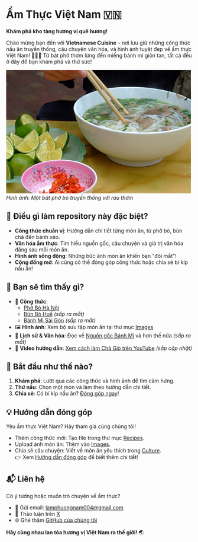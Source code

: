 # Ẩm Thực Việt Nam 🇻🇳  
**Khám phá kho tàng hương vị quê hương!**

Chào mừng bạn đến với **Vietnamese Cuisine** – nơi lưu giữ những công thức nấu ăn truyền thống, câu chuyện văn hóa, và hình ảnh tuyệt đẹp về ẩm thực Việt Nam! 🍜🥖🥟 Từ bát phở thơm lừng đến miếng bánh mì giòn tan, tất cả đều ở đây để bạn khám phá và thử sức!

![Phở Bò Hà Nội](https://raw.githubusercontent.com/N4mtapdev/Vietnamese-Cuisine/main/Images/pho-bo.jpg)  
*Hình ảnh: Một bát phở bò truyền thống với rau thơm*

## 🌟 Điều gì làm repository này đặc biệt?  
- **Công thức chuẩn vị**: Hướng dẫn chi tiết từng món ăn, từ phở bò, bún chả đến bánh xèo.  
- **Văn hóa ẩm thực**: Tìm hiểu nguồn gốc, câu chuyện và giá trị văn hóa đằng sau mỗi món ăn.  
- **Hình ảnh sống động**: Những bức ảnh món ăn khiến bạn "đói mắt"!  
- **Cộng đồng mở**: Ai cũng có thể đóng góp công thức hoặc chia sẻ bí kíp nấu ăn!  

## 🍲 Bạn sẽ tìm thấy gì?  
- 📖 **Công thức**:  
  - [Phở Bò Hà Nội](Recipes/pho.md)  
  - [Bún Bò Huế](Recipes/bun-bo-hue.md) *(sắp ra mắt)*  
  - [Bánh Mì Sài Gòn](Recipes/banh-mi.md) *(sắp ra mắt)*  
- 🖼️ **Hình ảnh**: Xem bộ sưu tập món ăn tại thư mục [Images](Images/)  
- 📜 **Lịch sử & Văn hóa**: Đọc về [Nguồn gốc Bánh Mì](Culture/banh-mi-history.txt) và hơn thế nữa *(sắp ra mắt)*  
- 🎥 **Video hướng dẫn**: [Xem cách làm Chả Giò trên YouTube](https://www.youtube.com/watch?v=example) *(sắp cập nhật)*  

## 🚀 Bắt đầu như thế nào?  
1. **Khám phá**: Lướt qua các công thức và hình ảnh để tìm cảm hứng.  
2. **Thử nấu**: Chọn một món và làm theo hướng dẫn chi tiết.  
3. **Chia sẻ**: Có bí kíp nấu ăn? [Đóng góp ngay](#hướng-dẫn-đóng-góp)!  

## 💡 Hướng dẫn đóng góp  
Yêu ẩm thực Việt Nam? Hãy tham gia cùng chúng tôi!  
- Thêm công thức mới: Tạo file trong thư mục [Recipes](Recipes/).  
- Upload ảnh món ăn: Thêm vào [Images](Images/).  
- Chia sẻ câu chuyện: Viết về món ăn yêu thích trong [Culture](Culture/).  
👉 Xem [Hướng dẫn đóng góp](CONTRIBUTING.md) để biết thêm chi tiết!  

## 📬 Liên hệ  
Có ý tưởng hoặc muốn trò chuyện về ẩm thực?  
- 📧 Gửi email: [lamphuongnam004@gmail.com](mailto:lamphuongnam004@gmail.com)  
- 💬 Thảo luận trên [X](https://x.com/your-username)  
- 🌐 Ghé thăm [GitHub của chúng tôi](https://github.com/N4mtapdev/Vietnamese-Cuisine)  

**Hãy cùng nhau lan tỏa hương vị Việt Nam ra thế giới!** 🌏